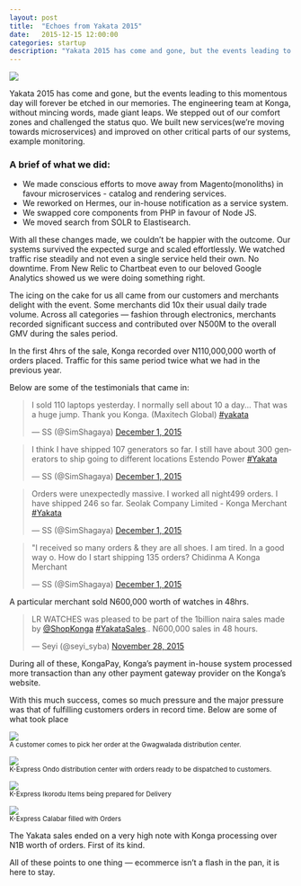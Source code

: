 ```yaml
---
layout: post
title:  "Echoes from Yakata 2015"
date:   2015-12-15 12:00:00
categories: startup
description: "Yakata 2015 has come and gone, but the events leading to this momentous day will forever be etched in our memories. The engineering team at Konga, without mincing words, made giant leaps. We stepped out of our comfort zones and challenged the status quo. We built new services(we’re moving towards micro services) and improved on our monitoring."
---
```


<img src="{{ site.url }}/assets/article_images/yakata-2015/yakata.jpg"/>

Yakata 2015 has come and gone, but the events leading to this momentous day will forever be etched in our memories.
The engineering team at Konga, without mincing words, made giant leaps. We stepped out of our comfort zones and challenged the status quo. We built new services(we’re moving towards microservices) and improved on other critical parts of our systems, example monitoring.

### A brief of what we did:
- We made conscious efforts to move away from Magento(monoliths) in favour microservices - catalog and rendering services.
- We reworked on Hermes, our in-house notification as a service system.
- We swapped core components from PHP in favour of Node JS.
- We moved search from SOLR to Elastisearch.

With all these changes made, we couldn’t be happier with the outcome. Our systems survived the expected surge and scaled effortlessly. We watched  traffic rise steadily and not even a single service held their own. No downtime. From New Relic to Chartbeat even to our beloved Google Analytics showed us we were doing something right.

The icing on the cake for us all came from our customers and merchants delight with the event. Some merchants did 10x their usual daily trade volume. Across all categories — fashion through electronics, merchants recorded significant success and contributed over N500M to the overall GMV during the sales period.

In the first 4hrs of the sale, Konga recorded over N110,000,000 worth of orders placed. Traffic for this same period twice what we had in the previous year.

Below are some of the testimonials that came in:
<blockquote class="twitter-tweet" data-partner="tweetdeck"><p lang="en" dir="ltr">I sold 110 laptops yesterday. I normally sell about 10 a day... That was a huge jump. Thank you Konga. (Maxitech Global) <a href="https://twitter.com/hashtag/yakata?src=hash">#yakata</a></p>&mdash; SS (@SimShagaya) <a href="https://twitter.com/SimShagaya/status/671672982184566785">December 1, 2015</a></blockquote>
<script async src="//platform.twitter.com/widgets.js" charset="utf-8"></script>

<blockquote class="twitter-tweet" lang="en"><p lang="en" dir="ltr">I think I have shipped 107 generators so far. I still have about 300 generators to ship going to different locations Estendo Power <a href="https://twitter.com/hashtag/Yakata?src=hash">#Yakata</a></p>&mdash; SS (@SimShagaya) <a href="https://twitter.com/SimShagaya/status/671672844774977537">December 1, 2015</a></blockquote>
<script async src="//platform.twitter.com/widgets.js" charset="utf-8"></script>

<blockquote class="twitter-tweet" lang="en"><p lang="en" dir="ltr">Orders were unexpectedly massive. I worked all night499 orders. I have shipped 246 so far. Seolak Company Limited - Konga Merchant <a href="https://twitter.com/hashtag/Yakata?src=hash">#Yakata</a></p>&mdash; SS (@SimShagaya) <a href="https://twitter.com/SimShagaya/status/671672519884173312">December 1, 2015</a></blockquote>
<script async src="//platform.twitter.com/widgets.js" charset="utf-8"></script>

<blockquote class="twitter-tweet" lang="en"><p lang="en" dir="ltr">&quot;I received so many orders &amp; they are all shoes. I am tired. In a good way o. How do I start shipping 135 orders? Chidinma A Konga Merchant</p>&mdash; SS (@SimShagaya) <a href="https://twitter.com/SimShagaya/status/671672224605163520">December 1, 2015</a></blockquote>
<script async src="//platform.twitter.com/widgets.js" charset="utf-8"></script>

A particular merchant sold N600,000 worth of watches in 48hrs.
<blockquote class="twitter-tweet" lang="en"><p lang="en" dir="ltr">LR WATCHES was pleased to be part of the 1billion naira sales made by <a href="https://twitter.com/ShopKonga">@ShopKonga</a> <a href="https://twitter.com/hashtag/YakataSales?src=hash">#YakataSales</a>.. N600,000 sales in 48 hours.</p>&mdash; Seyi (@seyi_syba) <a href="https://twitter.com/seyi_syba/status/670592361857183744">November 28, 2015</a></blockquote>
<script async src="//platform.twitter.com/widgets.js" charset="utf-8"></script>

During all of these, KongaPay, Konga’s payment in-house system processed more transaction than any other payment gateway provider on the Konga’s website.

With this much success, comes so much pressure and the major pressure was that of fulfilling customers orders in record time. Below are some of what took place


<img src="{{ site.url }}/assets/article_images/yakata-2015/1.png"/><br/>
<small class="text-muted">A customer comes to pick her order at the Gwagwalada distribution center.</small>

<img src="{{ site.url }}/assets/article_images/yakata-2015/2.png"/><br/>
<small class="text-muted">K-Express Ondo distribution center with orders ready to be dispatched to customers.</small>

<img src="{{ site.url }}/assets/article_images/yakata-2015/3.png"/><br/>
<small class="text-muted">K-Express Ikorodu Items being prepared for Delivery</small>

<img src="{{ site.url }}/assets/article_images/yakata-2015/4.png"/><br/>
<small class="text-muted">K-Express Calabar filled with Orders</small>


The Yakata sales ended on a very high note with Konga processing over N1B worth of orders. First of its kind.

All of these points to one thing — ecommerce isn’t a flash in the pan, it is here to stay.
